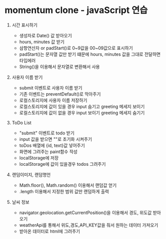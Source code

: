 # momentum clone - javaScript 연습

1. 시간 표시하기

   - 생성자로 Date() 값 받아오기
   - hours, minutes 값 받기
   - 삼항연산자 or padStart()로 0~9값을 00~09값으로 표시하기
   - padStart()는 문자열 값만 받기 떄문에 hours, minutes 값을 그대로 전달하면 타입에러
   - String()을 이용해서 문자열로 변환해서 사용

2. 사용자 이름 받기

   - submit 이벤트로 사용자 이름 받기
   - 기존 이벤트는 preventDefault()로 막아주기
   - 로컬스토리지에 사용자 이름 저장하기
   - 로컬스토리지에 값이 있을 경우 input 숨기고 greeting 메세지 보이기
   - 로컬스토리지에 값이 없을 경우 input 보이기 greeting 메세지 숨기기

3. ToDo List

   - "submit" 이벤트로 todo 받기
   - input 값을 받으면 ""로 초기화 시켜주기
   - toDos 배열에 {id, text}값 넣어주기
   - 화면에 그려주는 paint함수 작성
   - localStorage에 저장
   - localStorage에 값이 있을경우 todos 그려주기

4. 랜덤이미지, 랜덤명언

   - Math.floor(), Math.random() 이용해서 랜덤값 얻기
   - .length 이용해서 지정한 범위 값만 랜덤하게 출력

5. 날씨 정보
   - navigator.geolocation.getCurrentPosition()을 이용해서 경도, 위도값 받아오기
   - weatherApi를 통해서 위도,경도,API_KEY값을 줘서 원하는 데이터 가져오기
   - 받아온 데이터로 html에 그려주기
